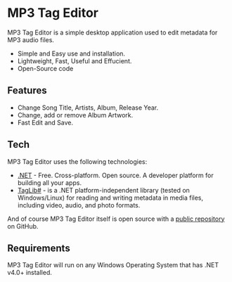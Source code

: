 # MP3 Tag Editor

MP3 Tag Editor is a simple desktop application used to edit metadata for MP3 audio files.

- Simple and Easy use and installation.
- Lightweight, Fast, Useful and Effucient.
- Open-Source code

## Features

- Change Song Title, Artists, Album, Release Year.
- Change, add or remove Album Artwork.
- Fast Edit and Save.

## Tech

MP3 Tag Editor uses the following technologies:

- [.NET](https://dotnet.microsoft.com/) - Free. Cross-platform. Open source. A developer platform for building all your apps.
- [TagLib#](https://github.com/mono/taglib-sharp) - is a .NET platform-independent library (tested on Windows/Linux) for reading and writing metadata in media files, including video, audio, and photo formats.

And of course MP3 Tag Editor itself is open source with a [public repository](https://github.com/belegisanin/mp3_tag_editor) on GitHub.

## Requirements

MP3 Tag Editor will run on any Windows Operating System that has .NET v4.0+ installed.


